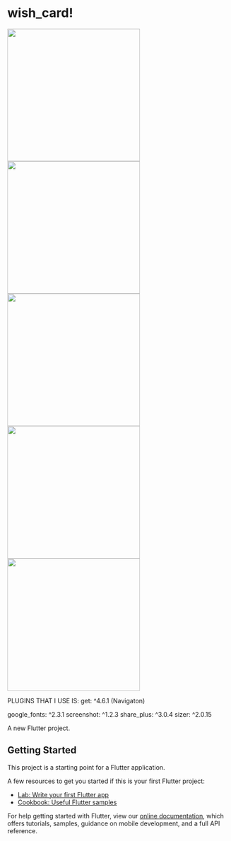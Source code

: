 # wish_card!

<img src="https://user-images.githubusercontent.com/53872301/154982151-bce8b1b4-50fd-4a5c-8128-e83a7f42f43d.png" width="300"/>

<img src="https://user-images.githubusercontent.com/53872301/154982160-4d1163c8-2307-4c30-9099-db87c187cdf2.png" width="300"/>

<img src="https://user-images.githubusercontent.com/53872301/154982163-b4d5582b-6cb5-4aa9-819b-8a46330efd37.png" width="300"/>

<img src="https://user-images.githubusercontent.com/53872301/154982165-e4ea7fa9-b607-4b95-a80e-ec555af060fe.png" width="300"/>

<img src="https://user-images.githubusercontent.com/53872301/154982168-378610e4-593e-4453-b56e-e21b7d0ed3c0.png" width="300"/>

PLUGINS THAT I USE IS:
get: ^4.6.1 (Navigaton)
  
google_fonts: ^2.3.1
screenshot: ^1.2.3
share_plus: ^3.0.4
sizer: ^2.0.15

A new Flutter project.

## Getting Started

This project is a starting point for a Flutter application.

A few resources to get you started if this is your first Flutter project:

- [Lab: Write your first Flutter app](https://flutter.dev/docs/get-started/codelab)
- [Cookbook: Useful Flutter samples](https://flutter.dev/docs/cookbook)

For help getting started with Flutter, view our
[online documentation](https://flutter.dev/docs), which offers tutorials,
samples, guidance on mobile development, and a full API reference.
